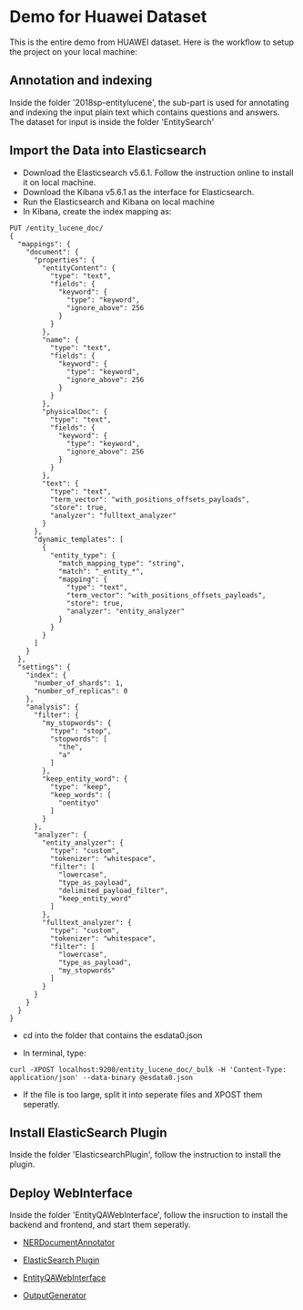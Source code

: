 # Demo for Huawei Dataset
This is the entire demo from HUAWEI	dataset. Here is the workflow to setup the project on your local machine:

## Annotation and indexing
Inside the folder '2018sp-entitylucene', the sub-part is used for annotating and indexing the input plain text which contains questions and answers. The dataset for input is inside the folder 'EntitySearch'

## Import the Data into Elasticsearch
- Download the Elasticsearch v5.6.1. Follow the instruction online to install it on local machine.
- Download the Kibana v5.6.1 as the interface for Elasticsearch.
- Run the Elasticsearch and Kibana on local machine
- In Kibana, create the index mapping as:
```
PUT /entity_lucene_doc/
{
  "mappings": {
    "document": {
      "properties": {
        "entityContent": {
          "type": "text",
          "fields": {
            "keyword": {
              "type": "keyword",
              "ignore_above": 256
            }
          }
        },
        "name": {
          "type": "text",
          "fields": {
            "keyword": {
              "type": "keyword",
              "ignore_above": 256
            }
          }
        },
        "physicalDoc": {
          "type": "text",
          "fields": {
            "keyword": {
              "type": "keyword",
              "ignore_above": 256
            }
          }
        },
        "text": {
          "type": "text",
          "term_vector": "with_positions_offsets_payloads",
          "store": true,
          "analyzer": "fulltext_analyzer"
        }
      },
      "dynamic_templates": [
        {
          "entity_type": {
            "match_mapping_type": "string",
            "match": "_entity_*",
            "mapping": {
              "type": "text",
              "term_vector": "with_positions_offsets_payloads",
              "store": true,
              "analyzer": "entity_analyzer"
            }
          }
        }
      ]
    }
  },
  "settings": {
    "index": {
      "number_of_shards": 1,
      "number_of_replicas": 0
    },
    "analysis": {
      "filter": {
        "my_stopwords": {
          "type": "stop",
          "stopwords": [
            "the",
            "a"
          ]
        },
        "keep_entity_word": {
          "type": "keep",
          "keep_words": [
            "oentityo"
          ]
        }
      },
      "analyzer": {
        "entity_analyzer": {
          "type": "custom",
          "tokenizer": "whitespace",
          "filter": [
            "lowercase",
            "type_as_payload",
            "delimited_payload_filter",
            "keep_entity_word"
          ]
        },
        "fulltext_analyzer": {
          "type": "custom",
          "tokenizer": "whitespace",
          "filter": [
            "lowercase",
            "type_as_payload",
            "my_stopwords"
          ]
        }
      }
    }
  }
}
```
- cd into the folder that contains the esdata0.json

- In terminal, type:
```
curl -XPOST localhost:9200/entity_lucene_doc/_bulk -H 'Content-Type: application/json' --data-binary @esdata0.json
```
- If the file is too large, split it into seperate files and XPOST them seperatly.

## Install ElasticSearch Plugin
Inside the folder 'ElasticsearchPlugin', follow the instruction to install the plugin.

## Deploy WebInterface
Inside the folder 'EntityQAWebInterface', follow the insruction to install the backend and frontend, and start them seperatly.

* [NERDocumentAnnotator](/README-NERDocumentAnnotator.md)

* [ElasticSearch Plugin](/README-ElasticsearchPlugin.md)

* [EntityQAWebInterface](/README-EntityQAWebInterface.md)

* [OutputGenerator](/README-OutputGenerator.md)